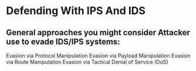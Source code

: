 # Defending With IPS And IDS


## General approaches you might consider Attacker use to evade IDS/IPS systems:
Evasion via Protocol Manipulation
Evasion via Payload Manipulation
Evasion via Route Manipulation
Evasion via Tactical Denial of Service (DoS)